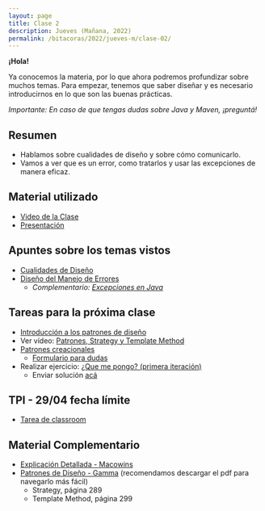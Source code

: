 ```yaml
---
layout: page
title: Clase 2
description: Jueves (Mañana, 2022)
permalink: /bitacoras/2022/jueves-m/clase-02/
---
```


**¡Hola!**

Ya conocemos la materia, por lo que ahora podremos profundizar sobre muchos temas. Para empezar, tenemos que saber diseñar y es necesario introducirnos en lo que son las buenas prácticas.

_Importante: En caso de que tengas dudas sobre Java y Maven, ¡preguntá!_

## Resumen

- Hablamos sobre cualidades de diseño y sobre cómo comunicarlo.
- Vamos a ver que es un error, como tratarlos y usar las excepciones de manera eficaz.

## Material utilizado

- [Video de la Clase](https://youtu.be/izr0L5bOGJc)
- [Presentación](https://docs.google.com/presentation/d/1Qkh4fFirDCOzBPQmSYBu6qDaS2K2wI7DoqscYuxYfS4/edit?usp=sharing)

## Apuntes sobre los temas vistos

- [Cualidades de Diseño](https://docs.google.com/document/d/14HdvHvS33WqYb6Ak0BGa0IeCTbzeCRSDKs-1Ot-qLDw/edit)
- [Diseño del Manejo de Errores](https://docs.google.com/document/d/1u7t9eKDdAVwhQVAkstV0nkfAGIJsY2O_UEHKJJVje6c/edit#)
  - _Complementario: [Excepciones en Java](https://docs.google.com/document/d/1G0a9j-OA0rIEA5cdvEhIMbztJVo86ssvZKBK8HL9akg/edit)_

## Tareas para la próxima clase

- [Introducción a los patrones de diseño](https://docs.google.com/document/d/1uXPhuAKXa4wzcIhriFfnI53aB311jOZtcKfTDuiKQ8Y/edit)
- Ver vídeo: [Patrones, Strategy y Template Method](https://youtu.be/NZRYknYXX90)
- [Patrones creacionales](https://docs.google.com/document/d/1wuU7VVvf7B4zhBinlc0RGuJs5lHI5-ZD/edit#heading=h.gjdgxs)
  - [Formulario para dudas](https://docs.google.com/forms/d/1UvYdokRU9jYNilEio53giorGg1-2QfeCAEh6Jzi0LyM/edit)
- Realizar ejercicio: [¿Que me pongo? (primera iteración)](https://docs.google.com/document/d/1k1f-9AuIohlBGB2soSNePJ6jLxM37_tZeSD-hW_esIQ)
  - Enviar solución [acá](https://docs.google.com/forms/d/1uymYx-XJ9ku9WqQUtIFJC3cwXVFnzmR_YCTplmues30/viewform?edit_requested=true)

## TPI - 29/04 fecha límite

- [Tarea de classroom](https://classroom.github.com/a/X3ONTey6)

## Material Complementario

- [Explicación Detallada - Macowins](https://docs.google.com/document/d/17lZBUaVC8QMDYZG_JCPEcGk3-5lL9Iz6-iG5OmfoaMI/edit#heading=h.pzjlb13p5e2p)
- [Patrones de Diseño - Gamma](https://aulasvirtuales.frba.utn.edu.ar/mod/url/view.php?id=311531) (recomendamos descargar el pdf para navegarlo más fácil)
  - Strategy, página 289
  - Template Method, página 299
